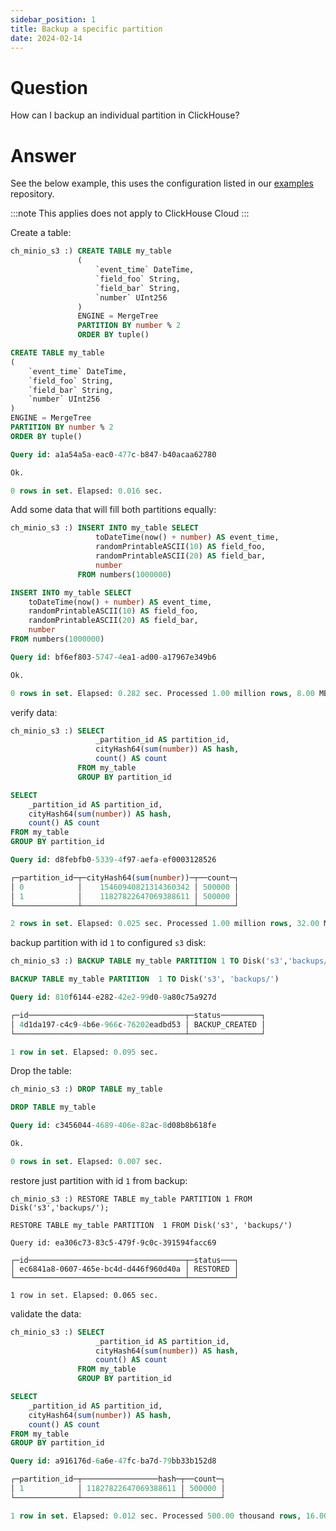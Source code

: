 ```yaml
---
sidebar_position: 1
title: Backup a specific partition
date: 2024-02-14
---
```


# Question

How can I backup an individual partition in ClickHouse?


# Answer

See the below example, this uses the configuration listed in our [examples](https://github.com/ClickHouse/examples/blob/main/docker-compose-recipes/recipes/ch-and-minio-S3/README.md) repository.

:::note
This applies does not apply to ClickHouse Cloud
:::


Create a table:

```sql
ch_minio_s3 :) CREATE TABLE my_table
               (
                   `event_time` DateTime,
                   `field_foo` String,
                   `field_bar` String,
                   `number` UInt256
               )
               ENGINE = MergeTree
               PARTITION BY number % 2
               ORDER BY tuple()

CREATE TABLE my_table
(
    `event_time` DateTime,
    `field_foo` String,
    `field_bar` String,
    `number` UInt256
)
ENGINE = MergeTree
PARTITION BY number % 2
ORDER BY tuple()

Query id: a1a54a5a-eac0-477c-b847-b40acaa62780

Ok.

0 rows in set. Elapsed: 0.016 sec.
```

Add some data that will fill both partitions equally:

```sql
ch_minio_s3 :) INSERT INTO my_table SELECT
                   toDateTime(now() + number) AS event_time,
                   randomPrintableASCII(10) AS field_foo,
                   randomPrintableASCII(20) AS field_bar,
                   number
               FROM numbers(1000000)

INSERT INTO my_table SELECT
    toDateTime(now() + number) AS event_time,
    randomPrintableASCII(10) AS field_foo,
    randomPrintableASCII(20) AS field_bar,
    number
FROM numbers(1000000)

Query id: bf6ef803-5747-4ea1-ad00-a17967e349b6

Ok.

0 rows in set. Elapsed: 0.282 sec. Processed 1.00 million rows, 8.00 MB (3.55 million rows/s., 28.39 MB/s.)
```


verify data:

```sql
ch_minio_s3 :) SELECT
                   _partition_id AS partition_id,
                   cityHash64(sum(number)) AS hash,
                   count() AS count
               FROM my_table
               GROUP BY partition_id

SELECT
    _partition_id AS partition_id,
    cityHash64(sum(number)) AS hash,
    count() AS count
FROM my_table
GROUP BY partition_id

Query id: d8febfb0-5339-4f97-aefa-ef0003128526

┌─partition_id─┬─cityHash64(sum(number))─┬──count─┐
│ 0            │    15460940821314360342 │ 500000 │
│ 1            │    11827822647069388611 │ 500000 │
└──────────────┴─────────────────────────┴────────┘

2 rows in set. Elapsed: 0.025 sec. Processed 1.00 million rows, 32.00 MB (39.97 million rows/s., 1.28 GB/s.)
```

backup partition with id `1` to configured `s3` disk:

```sql
ch_minio_s3 :) BACKUP TABLE my_table PARTITION 1 TO Disk('s3','backups/');

BACKUP TABLE my_table PARTITION  1 TO Disk('s3', 'backups/')

Query id: 810f6144-e282-42e2-99d0-9a80c75a927d

┌─id───────────────────────────────────┬─status─────────┐
│ 4d1da197-c4c9-4b6e-966c-76202eadbd53 │ BACKUP_CREATED │
└──────────────────────────────────────┴────────────────┘

1 row in set. Elapsed: 0.095 sec.
```


Drop the table:

```sql
ch_minio_s3 :) DROP TABLE my_table

DROP TABLE my_table

Query id: c3456044-4689-406e-82ac-8d08b8b618fe

Ok.

0 rows in set. Elapsed: 0.007 sec.
```

restore just partition with id `1` from backup:

```
ch_minio_s3 :) RESTORE TABLE my_table PARTITION 1 FROM Disk('s3','backups/');

RESTORE TABLE my_table PARTITION  1 FROM Disk('s3', 'backups/')

Query id: ea306c73-83c5-479f-9c0c-391594facc69

┌─id───────────────────────────────────┬─status───┐
│ ec6841a8-0607-465e-bc4d-d446f960d40a │ RESTORED │
└──────────────────────────────────────┴──────────┘

1 row in set. Elapsed: 0.065 sec.
```

validate the data:

```sql
ch_minio_s3 :) SELECT
                   _partition_id AS partition_id,
                   cityHash64(sum(number)) AS hash,
                   count() AS count
               FROM my_table
               GROUP BY partition_id

SELECT
    _partition_id AS partition_id,
    cityHash64(sum(number)) AS hash,
    count() AS count
FROM my_table
GROUP BY partition_id

Query id: a916176d-6a6e-47fc-ba7d-79bb33b152d8

┌─partition_id─┬─────────────────hash─┬──count─┐
│ 1            │ 11827822647069388611 │ 500000 │
└──────────────┴──────────────────────┴────────┘

1 row in set. Elapsed: 0.012 sec. Processed 500.00 thousand rows, 16.00 MB (41.00 million rows/s., 1.31 GB/s.)
```
